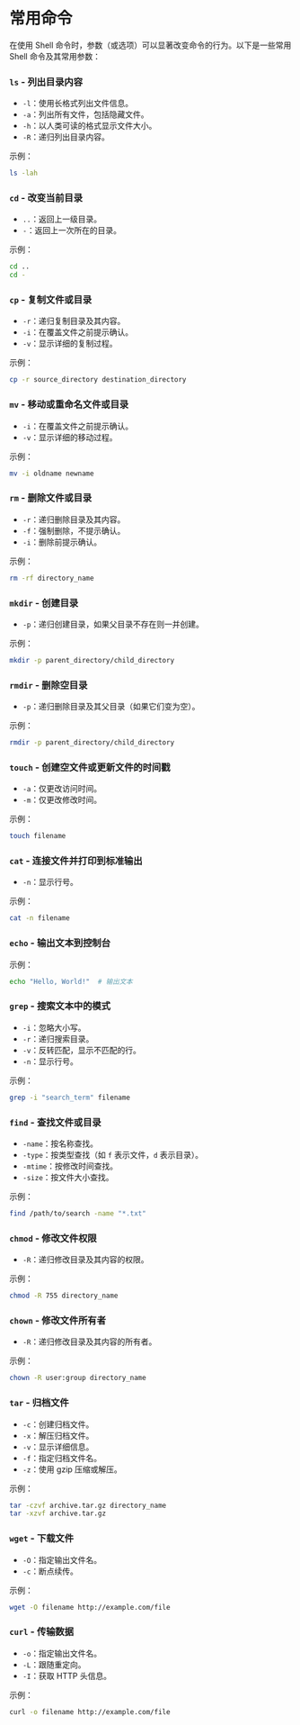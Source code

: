 # 常用命令

在使用 Shell 命令时，参数（或选项）可以显著改变命令的行为。以下是一些常用 Shell 命令及其常用参数：

### `ls` - 列出目录内容

- `-l`：使用长格式列出文件信息。
- `-a`：列出所有文件，包括隐藏文件。
- `-h`：以人类可读的格式显示文件大小。
- `-R`：递归列出目录内容。

示例：

```sh
ls -lah
```

### `cd` - 改变当前目录

- `..`：返回上一级目录。
- `-`：返回上一次所在的目录。

示例：

```sh
cd ..
cd -
```

### `cp` - 复制文件或目录

- `-r`：递归复制目录及其内容。
- `-i`：在覆盖文件之前提示确认。
- `-v`：显示详细的复制过程。

示例：

```sh
cp -r source_directory destination_directory
```

### `mv` - 移动或重命名文件或目录

- `-i`：在覆盖文件之前提示确认。
- `-v`：显示详细的移动过程。

示例：

```sh
mv -i oldname newname
```

### `rm` - 删除文件或目录

- `-r`：递归删除目录及其内容。
- `-f`：强制删除，不提示确认。
- `-i`：删除前提示确认。

示例：

```sh
rm -rf directory_name
```

### `mkdir` - 创建目录

- `-p`：递归创建目录，如果父目录不存在则一并创建。

示例：

```sh
mkdir -p parent_directory/child_directory
```

### `rmdir` - 删除空目录

- `-p`：递归删除目录及其父目录（如果它们变为空）。

示例：

```sh
rmdir -p parent_directory/child_directory
```

### `touch` - 创建空文件或更新文件的时间戳

- `-a`：仅更改访问时间。
- `-m`：仅更改修改时间。

示例：

```sh
touch filename
```

### `cat` - 连接文件并打印到标准输出

- `-n`：显示行号。

示例：

```sh
cat -n filename
```

### `echo` - 输出文本到控制台

示例：

```sh
echo "Hello, World!"  # 输出文本
```

### `grep` - 搜索文本中的模式

- `-i`：忽略大小写。
- `-r`：递归搜索目录。
- `-v`：反转匹配，显示不匹配的行。
- `-n`：显示行号。

示例：

```sh
grep -i "search_term" filename
```

### `find` - 查找文件或目录

- `-name`：按名称查找。
- `-type`：按类型查找（如 `f` 表示文件，`d` 表示目录）。
- `-mtime`：按修改时间查找。
- `-size`：按文件大小查找。

示例：

```sh
find /path/to/search -name "*.txt"
```

### `chmod` - 修改文件权限

- `-R`：递归修改目录及其内容的权限。

示例：

```sh
chmod -R 755 directory_name
```

### `chown` - 修改文件所有者

- `-R`：递归修改目录及其内容的所有者。

示例：

```sh
chown -R user:group directory_name
```

### `tar` - 归档文件

- `-c`：创建归档文件。
- `-x`：解压归档文件。
- `-v`：显示详细信息。
- `-f`：指定归档文件名。
- `-z`：使用 gzip 压缩或解压。

示例：

```sh
tar -czvf archive.tar.gz directory_name
tar -xzvf archive.tar.gz
```

### `wget` - 下载文件

- `-O`：指定输出文件名。
- `-c`：断点续传。

示例：

```sh
wget -O filename http://example.com/file
```

### `curl` - 传输数据

- `-o`：指定输出文件名。
- `-L`：跟随重定向。
- `-I`：获取 HTTP 头信息。

示例：

```sh
curl -o filename http://example.com/file
```
